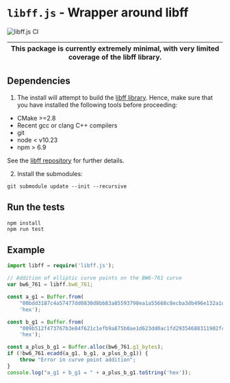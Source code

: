 # `libff.js` - Wrapper around libff

![libff.js CI](https://github.com/clearmatics/libff.js/workflows/libff.js%20CI/badge.svg)

| This package is currently extremely minimal, with very limited coverage of the libff library. |
| --- |

## Dependencies

1. The install will attempt to build the [libff library](https://github.com/clearmatics/libff). Hence, make sure that you have installed the following tools before proceeding:

- CMake >=2.8
- Recent gcc or clang C++ compilers
- git
- node < v10.23
- npm > 6.9

See the [libff repository](https://github.com/clearmatics/libff) for further details.

2. Install the submodules:

```console
git submodule update --init --recursive
```

## Run the tests

```console
npm install
npm run test
```

## Example

``` typescript
import libff = require('libff.js');

// Addition of elliptic curve points on the BW6-761 curve
var bw6_761 = libff.bw6_761;

const a_g1 = Buffer.from(
    "00bdd3187c4a57477dd0830d8bb83a85593798ea1a55668c8ecba3db496e132a1dd339c5fcb2cefd718d5a50f4083d3b410e83135fec7197210145ae4ddce934ec0888cb1a408ae8288edb780c1e18371da1be3a02b2f487bfa7095e760be81a009413f554540d560317eec4f050678f69354e9e935feee8baadbf7a2ec004039163ac1bf31a15f64a820dc5ae9b84c818b321d8db0883bf4861a68212b8aa03ab23a88b0115e974e18db5c0970deb0e7130dba6f54da5179dc19db66d2fdf2a",
    'hex');

const b_g1 = Buffer.from(
    "009b512f473767b3e84f621c1efb9a875b0ae1d623dd0ac1fd29354688311902fcad849275945122751e5b564e8ffd4939174982282da32feb69c2fa8d9c32d92f8e3825f390bf75fc4a8554b2c1367f1a4d92ff40539b4bfc2cba0298b46a820081b87ff3a0887d2f892a8612e47d89b11140beaccdfc5f269fe046da6355ea4a954be341b294ff4ea27bc8926192867adde574fc5ee4310bc502c42f297601f172a930d1e62b8a05ce451ede1a5d4ea67f8ecd1c49ad47388257f60a7dc91a",
    'hex');

const a_plus_b_g1 = Buffer.alloc(bw6_761.g1_bytes);
if (!bw6_761.ecadd(a_g1, b_g1, a_plus_b_g1)) {
    throw "Error in curve point addition";
}
console.log("a_g1 + b_g1 = " + a_plus_b_g1.toString('hex'));
```
